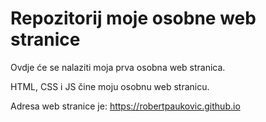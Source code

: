# Repozitorij moje osobne web stranice 

Ovdje će se nalaziti moja prva osobna web stranica.  

HTML, CSS i JS čine moju osobnu web stranicu.  

Adresa web stranice je: https://robertpaukovic.github.io 
